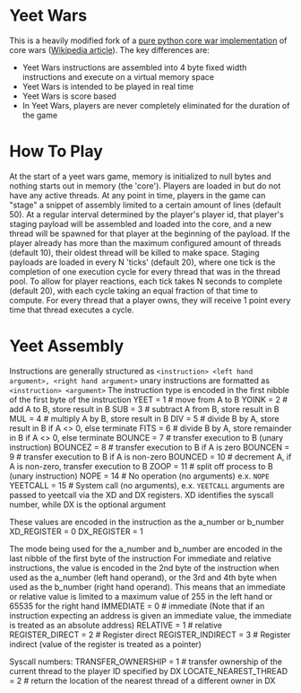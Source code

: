 
# Yeet Wars

This is a heavily modified fork of a [pure python core war implementation](https://github.com/rodrigosetti/corewar) of core wars ([Wikipedia article](http://en.wikipedia.org/wiki/Core_War)).
The key differences are:
* Yeet Wars instructions are assembled into 4 byte fixed width instructions and execute on a virtual memory space
* Yeet Wars is intended to be played in real time
* Yeet Wars is score based
* In Yeet Wars, players are never completely eliminated for the duration of the game

# How To Play
At the start of a yeet wars game, memory is initialized to null bytes and nothing starts out in memory (the 'core'). Players are loaded in but do not have any active threads.
At any point in time, players in the game can "stage" a snippet of assembly limited to a certain amount of lines (default 50). At a regular interval determined by the player's player id, that player's staging payload will be assembled and loaded into the core, and a new thread will be spawned for that player at the beginning of the payload. If the player already has more than the maximum configured amount of threads (default 10), their oldest thread will be killed to make space.
Staging payloads are loaded in every N 'ticks' (default 20), where one tick is the completion of one execution cycle for every thread that was in the thread pool. To allow for player reactions, each tick takes N seconds to complete (default 20), with each cycle taking an equal fraction of that time to compute.
For every thread that a player owns, they will receive 1 point every time that thread executes a cycle.

# Yeet Assembly
Instructions are generally structured as `<instruction> <left hand argument>, <right hand argument>`
unary instructions are formatted as `<instruction> <argument>`
The instruction type is encoded in the first nibble of the first byte of the instruction
YEET      = 1     # move from A to B
YOINK     = 2     # add A to B, store result in B
SUB       = 3     # subtract A from B, store result in B
MUL       = 4     # multiply A by B, store result in B
DIV       = 5     # divide B by A, store result in B if A <> 0, else terminate
FITS       = 6     # divide B by A, store remainder in B if A <> 0, else terminate
BOUNCE    = 7     # transfer execution to B (unary instruction)
BOUNCEZ   = 8     # transfer execution to B if A is zero
BOUNCEN   = 9     # transfer execution to B if A is non-zero
BOUNCED   = 10    # decrement A, if A is non-zero, transfer execution to B
ZOOP      = 11    # split off process to B (unary instruction)
NOPE      = 14     # No operation (no arguments) e.x. `NOPE`
YEETCALL  = 15    # System call (no arguments), e.x. `YEETCALL` arguments are passed to yeetcall via the XD and DX registers. XD identifies the syscall number, while DX is the optional argument

These values are encoded in the instruction as the a_number or b_number
XD_REGISTER = 0
DX_REGISTER = 1

The mode being used for the a_number and b_number are encoded in the last nibble of the first byte of the instruction
For immediate and relative instructions, the value is encoded in the 2nd byte of the instruction when used as the a_number (left hand operand), or the 3rd and 4th byte when used as the b_number (right hand operand). This means that an immediate or relative value is limited to a maximum value of 255 in the left hand or 65535 for the right hand
IMMEDIATE         = 0   # immediate (Note that if an instruction expecting an address is given an immediate value, the immediate is treated as an absolute address)
RELATIVE          = 1   # relative
REGISTER_DIRECT   = 2   # Register direct
REGISTER_INDIRECT = 3   # Register indirect (value of the register is treated as a pointer)

Syscall numbers:
TRANSFER_OWNERSHIP      = 1 # transfer ownership of the current thread to the player ID specified by DX
LOCATE_NEAREST_THREAD   = 2 # return the location of the nearest thread of a different owner in DX
